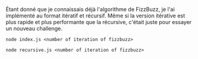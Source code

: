 Étant donné que je connaissais déjà l'algorithme de FizzBuzz, je l'ai implémenté au format itératif et récursif.
Même si la version itérative est plus rapide et plus performante que la récursive, 
c'était juste pour essayer un nouveau challenge.

`node index.js <number of iteration of fizzbuzz>`

`node recursive.js <number of iteration of fizzbuzz>`